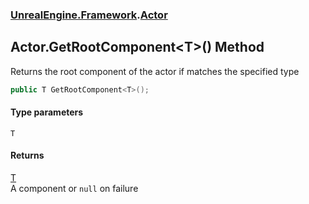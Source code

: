 ### [UnrealEngine.Framework](./UnrealEngine-Framework.md 'UnrealEngine.Framework').[Actor](./Actor.md 'UnrealEngine.Framework.Actor')
## Actor.GetRootComponent&lt;T&gt;() Method
Returns the root component of the actor if matches the specified type  
```csharp
public T GetRootComponent<T>();
```
#### Type parameters
<a name='UnrealEngine-Framework-Actor-GetRootComponent-T-()-T'></a>
`T`  
  
#### Returns
[T](#UnrealEngine-Framework-Actor-GetRootComponent-T-()-T 'UnrealEngine.Framework.Actor.GetRootComponent&lt;T&gt;().T')  
A component or `null` on failure  
